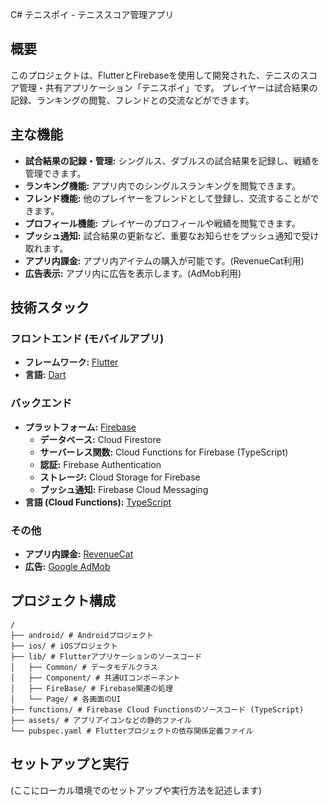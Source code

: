 C# テニスポイ - テニススコア管理アプリ

## 概要

このプロジェクトは、FlutterとFirebaseを使用して開発された、テニスのスコア管理・共有アプリケーション「テニスポイ」です。
プレイヤーは試合結果の記録、ランキングの閲覧、フレンドとの交流などができます。

## 主な機能

*   **試合結果の記録・管理:** シングルス、ダブルスの試合結果を記録し、戦績を管理できます。
*   **ランキング機能:** アプリ内でのシングルスランキングを閲覧できます。
*   **フレンド機能:** 他のプレイヤーをフレンドとして登録し、交流することができます。
*   **プロフィール機能:** プレイヤーのプロフィールや戦績を閲覧できます。
*   **プッシュ通知:** 試合結果の更新など、重要なお知らせをプッシュ通知で受け取れます。
*   **アプリ内課金:** アプリ内アイテムの購入が可能です。(RevenueCat利用)
*   **広告表示:** アプリ内に広告を表示します。(AdMob利用)

## 技術スタック

### フロントエンド (モバイルアプリ)

*   **フレームワーク:** [Flutter](https://flutter.dev/)
*   **言語:** [Dart](https://dart.dev/)

### バックエンド

*   **プラットフォーム:** [Firebase](https://firebase.google.com/)
    *   **データベース:** Cloud Firestore
    *   **サーバーレス関数:** Cloud Functions for Firebase (TypeScript)
    *   **認証:** Firebase Authentication
    *   **ストレージ:** Cloud Storage for Firebase
    *   **プッシュ通知:** Firebase Cloud Messaging
*   **言語 (Cloud Functions):** [TypeScript](https://www.typescriptlang.org/)

### その他

*   **アプリ内課金:** [RevenueCat](https://www.revenuecat.com/)
*   **広告:** [Google AdMob](https://admob.google.com/)

## プロジェクト構成

```
/
├── android/ # Androidプロジェクト
├── ios/ # iOSプロジェクト
├── lib/ # Flutterアプリケーションのソースコード
│   ├── Common/ # データモデルクラス
│   ├── Component/ # 共通UIコンポーネント
│   ├── FireBase/ # Firebase関連の処理
│   └── Page/ # 各画面のUI
├── functions/ # Firebase Cloud Functionsのソースコード (TypeScript)
├── assets/ # アプリアイコンなどの静的ファイル
└── pubspec.yaml # Flutterプロジェクトの依存関係定義ファイル
```

## セットアップと実行

(ここにローカル環境でのセットアップや実行方法を記述します)

